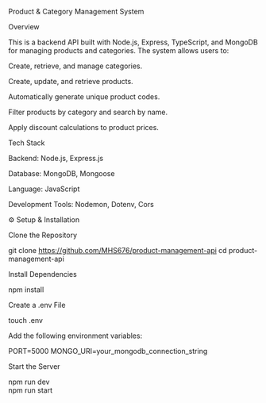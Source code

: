 Product & Category Management System

Overview

This is a backend API built with Node.js, Express, TypeScript, and MongoDB for managing products and categories. The system allows users to:

Create, retrieve, and manage categories.

Create, update, and retrieve products.

Automatically generate unique product codes.

Filter products by category and search by name.

Apply discount calculations to product prices.

Tech Stack

Backend: Node.js, Express.js

Database: MongoDB, Mongoose

Language: JavaScript

Development Tools: Nodemon, Dotenv, Cors

⚙️ Setup & Installation

Clone the Repository

git clone https://github.com/MHS676/product-management-api
cd product-management-api

Install Dependencies

npm install

Create a .env File

touch .env

Add the following environment variables:

PORT=5000
MONGO_URI=your_mongodb_connection_string

Start the Server

npm run dev  
npm run start  